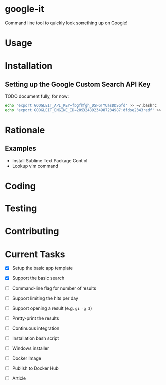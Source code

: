 # google-it

Command line tool to quickly look something up on Google!

# Usage

# Installation

## Setting up the Google Custom Search API Key

TODO document fully, for now:

```bash
echo 'export GOOGLEIT_API_KEY=fbgfhfgh_DSFGTYUasDDSGfd' >> ~/.bashrc
echo 'export GOOGLEIT_ENGINE_ID=20932489234987234987:dfdse2343redf' >> ~/.bashrc
```

# Rationale

## Examples

- Install Sublime Text Package Control
- Lookup vim command

# Coding

# Testing

# Contributing

# Current Tasks

- [X] Setup the basic app template
- [X] Support the basic search
- [ ] Command-line flag for number of results
- [ ] Support limiting the hits per day
- [ ] Support opening a result (e.g. `gi -g 3`)
- [ ] Pretty-print the results
- [ ] Continuous integration
- [ ] Installation bash script
- [ ] Windows installer
- [ ] Docker Image
- [ ] Publish to Docker Hub
- [ ] Article

